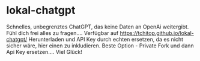 # lokal-chatgpt
Schnelles, unbegrenztes ChatGPT, das keine Daten an OpenAi weitergibt. Fühl dich frei alles zu fragen....
Verfügbar auf https://tchitop.github.io/lokal-chatgpt/
Herunterladen und API Key durch echten ersetzen, da es nicht sicher wäre, hier einen zu inkludieren.
Beste Option - Private Fork und dann Api Key ersetzen....
Viel Glück!

